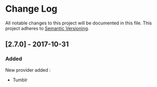 # Change Log

All notable changes to this project will be documented in this file. This project adheres to [Semantic Versioning](http://semver.org/).


## [2.7.0] - 2017-10-31
### Added
New provider added :
- Tumblr